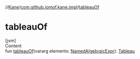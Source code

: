 //[Kane](../index.md)/[com.github.jomof.kane.impl](index.md)/[tableauOf](tableau-of.md)



# tableauOf  
[jvm]  
Content  
fun [tableauOf](tableau-of.md)(vararg elements: [NamedAlgebraicExpr](-named-algebraic-expr/index.md)): [Tableau](-tableau/index.md)  



